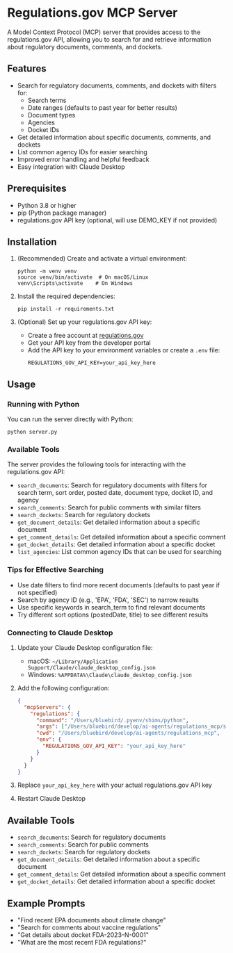 # Regulations.gov MCP Server

A Model Context Protocol (MCP) server that provides access to the regulations.gov API, allowing you to search for and retrieve information about regulatory documents, comments, and dockets.

## Features

- Search for regulatory documents, comments, and dockets with filters for:
  - Search terms
  - Date ranges (defaults to past year for better results)
  - Document types
  - Agencies
  - Docket IDs
- Get detailed information about specific documents, comments, and dockets
- List common agency IDs for easier searching
- Improved error handling and helpful feedback
- Easy integration with Claude Desktop

## Prerequisites

- Python 3.8 or higher
- pip (Python package manager)
- regulations.gov API key (optional, will use DEMO_KEY if not provided)

## Installation

1. (Recommended) Create and activate a virtual environment:
   ```
   python -m venv venv
   source venv/bin/activate  # On macOS/Linux
   venv\Scripts\activate    # On Windows
   ```

2. Install the required dependencies:
   ```
   pip install -r requirements.txt
   ```

2. (Optional) Set up your regulations.gov API key:
   - Create a free account at [regulations.gov](https://www.regulations.gov/)
   - Get your API key from the developer portal
   - Add the API key to your environment variables or create a `.env` file:
     ```
     REGULATIONS_GOV_API_KEY=your_api_key_here
     ```

## Usage

### Running with Python

You can run the server directly with Python:

```
python server.py
```

### Available Tools

The server provides the following tools for interacting with the regulations.gov API:

- `search_documents`: Search for regulatory documents with filters for search term, sort order, posted date, document type, docket ID, and agency
- `search_comments`: Search for public comments with similar filters
- `search_dockets`: Search for regulatory dockets
- `get_document_details`: Get detailed information about a specific document
- `get_comment_details`: Get detailed information about a specific comment
- `get_docket_details`: Get detailed information about a specific docket
- `list_agencies`: List common agency IDs that can be used for searching

### Tips for Effective Searching

- Use date filters to find more recent documents (defaults to past year if not specified)
- Search by agency ID (e.g., 'EPA', 'FDA', 'SEC') to narrow results
- Use specific keywords in search_term to find relevant documents
- Try different sort options (postedDate, title) to see different results

### Connecting to Claude Desktop

1. Update your Claude Desktop configuration file:
   - macOS: `~/Library/Application Support/Claude/claude_desktop_config.json`
   - Windows: `%APPDATA%\Claude\claude_desktop_config.json`

2. Add the following configuration:
   ```json
   {
     "mcpServers": {
       "regulations": {
         "command": "/Users/bluebird/.pyenv/shims/python",
         "args": ["/Users/bluebird/develop/ai-agents/regulations_mcp/server.py"],
         "cwd": "/Users/bluebird/develop/ai-agents/regulations_mcp",
         "env": {
           "REGULATIONS_GOV_API_KEY": "your_api_key_here"
         }
       }
     }
   }
   ```

3. Replace `your_api_key_here` with your actual regulations.gov API key
4. Restart Claude Desktop

## Available Tools

- `search_documents`: Search for regulatory documents
- `search_comments`: Search for public comments
- `search_dockets`: Search for regulatory dockets
- `get_document_details`: Get detailed information about a specific document
- `get_comment_details`: Get detailed information about a specific comment
- `get_docket_details`: Get detailed information about a specific docket

## Example Prompts

- "Find recent EPA documents about climate change"
- "Search for comments about vaccine regulations"
- "Get details about docket FDA-2023-N-0001"
- "What are the most recent FDA regulations?"
